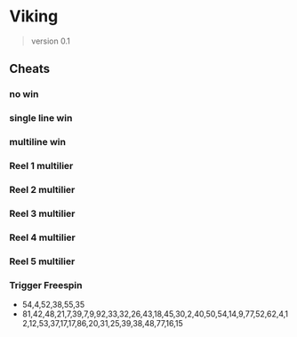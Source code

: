 # Viking

> version 0.1   

## Cheats 
### no win


### single line win 


### multiline win


### Reel 1 multilier


### Reel 2 multilier


### Reel 3 multilier


### Reel 4 multilier


### Reel 5 multilier


### Trigger Freespin 
* 54,4,52,38,55,35
* 81,42,48,21,7,39,7,9,92,33,32,26,43,18,45,30,2,40,50,54,14,9,77,52,62,4,12,12,53,37,17,17,86,20,31,25,39,38,48,77,16,15
